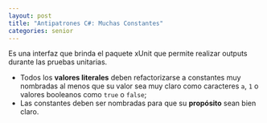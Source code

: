 ```yaml
---
layout: post
title: "Antipatrones C#: Muchas Constantes"
categories: senior
---
```


Es una interfaz que brinda el paquete<!--more--> xUnit que permite realizar outputs durante las pruebas unitarias.

- Todos los **valores literales** deben refactorizarse a constantes muy nombradas al menos que su valor sea muy claro como caracteres `a`, `1` o valores booleanos como `true` o `false`;
- Las constantes deben ser nombradas para que su **propósito** sean bien claro.
